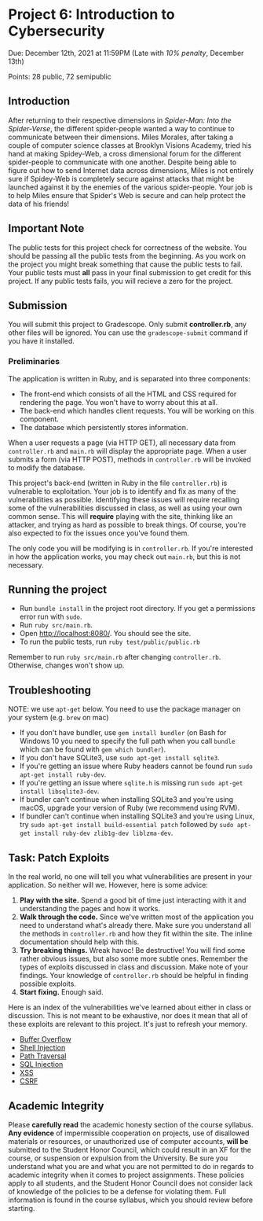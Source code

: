 # Project 6: Introduction to Cybersecurity
Due: December 12th, 2021 at 11:59PM (Late with *10% penalty*, December 13th)

Points: 28 public, 72 semipublic

## Introduction
After returning to their respective dimensions in *Spider-Man: Into the Spider-Verse*, the different spider-people wanted a way to continue to communicate between their dimensions. Miles Morales, after taking a couple of computer science classes at Brooklyn Visions Academy, tried his hand at making Spidey-Web, a cross dimensional forum for the different spider-people to communicate with one another. Despite being able to figure out how to send Internet data across dimensions, Miles is not entirely sure if Spidey-Web is completely secure against attacks that might be launched against it by the enemies of the various spider-people. Your job is to help Miles ensure that Spider's Web is secure and can help protect the data of his friends!

## Important Note
The public tests for this project check for correctness of the website. You should be passing all the public tests from the beginning. As you work on the project you might break something that cause the public tests to fail. Your public tests must **all** pass in your final submission to get credit for this project. If any public tests fails, you will recieve a zero for the project.

## Submission

You will submit this project to Gradescope.  Only submit **controller.rb**, any other files will be ignored.  You can use the `gradescope-submit` command if you have it installed.

### Preliminaries
The application is written in Ruby, and is separated into three components:

- The front-end which consists of all the HTML and CSS required for rendering the page. You won't have to worry about this at all.
- The back-end which handles client requests. You will  be working on this component.
- The database which persistently stores information.

When a user requests a page (via HTTP GET), all necessary data from `controller.rb` and `main.rb` will display the appropriate page. When a user submits a form (via HTTP POST), methods in `controller.rb` will be invoked to modify the database.

This project's back-end (written in Ruby in the file `controller.rb`) is vulnerable to exploitation. Your job is to identify and fix as many of the vulnerabilities as possible. Identifying these issues will require recalling some of the vulnerabilities discussed in class, as well as using your own common sense. This will **require** playing with the site, thinking like an attacker, and trying as hard as possible to break things. Of course, you're also expected to fix the issues once you've found them.

The only code you will be modifying is in `controller.rb`. If you're interested in how the application works, you may check out `main.rb`, but this is not necessary.

## Running the project

- Run `bundle install` in the project root directory. If you get a permissions error run with `sudo`.
- Run `ruby src/main.rb`.
- Open [http://localhost:8080/](http://localhost:8080/). You should see the site.
- To run the public tests, run `ruby test/public/public.rb`

Remember to run `ruby src/main.rb` after changing `controller.rb`. Otherwise, changes won't show up.

## Troubleshooting

NOTE: we use `apt-get` below.  You need to use the package manager on your system (e.g. `brew` on mac)

- If you don't have bundler, use `gem install bundler` (on Bash for Windows 10 you need to specify the full path when you call `bundle` which can be found with `gem which bundler`).
- If you don't have SQLite3, use `sudo apt-get install sqlite3`.
- If you're getting an issue where Ruby headers cannot be found run `sudo apt-get install ruby-dev`.
- If you're getting an issue where `sqlite.h` is missing run `sudo apt-get install libsqlite3-dev`.
- If bundler can't continue when installing SQLite3 and you're using macOS, upgrade your version of Ruby (we recommend using RVM).
- If bundler can't continue when installing SQLite3 and you're using Linux, try `sudo apt-get install build-essential patch` followed by `sudo apt-get install ruby-dev zlib1g-dev liblzma-dev`.

## Task: Patch Exploits
In the real world, no one will tell you what vulnerabilities are present in your application. So neither will we. However, here is some advice:

1. **Play with the site.** Spend a good bit of time just interacting with it and understanding the pages and how it works.
2. **Walk through the code.** Since we've written most of the application you need to understand what's already there. Make sure you understand all the methods in `controller.rb` and how they fit within the site. The inline documentation should help with this.
3. **Try breaking things.** Wreak havoc! Be destructive! You will find some rather obvious issues, but also some more subtle ones. Remember the types of exploits discussed in class and discussion. Make note of your findings. Your knowledge of `controller.rb` should be helpful in finding possible exploits.
4. **Start fixing.** Enough said.

Here is an index of the vulnerabilities we've learned about either in class or discussion. This is not meant to be exhaustive, nor does it mean that all of these exploits are relevant to this project. It's just to refresh your memory.

* [Buffer Overflow](http://www.cs.umd.edu/class/fall2017/cmsc330/lectures/software-security.pdf#page=15)
* [Shell Injection](http://www.cs.umd.edu/class/fall2017/cmsc330/lectures/software-security.pdf#page=31)
* [Path Traversal](http://www.cs.umd.edu/class/fall2017/cmsc330/lectures/software-security.pdf#page=47)
* [SQL Injection](http://www.cs.umd.edu/class/fall2017/cmsc330/lectures/software-security-2.pdf#page=14)
* [XSS](http://www.cs.umd.edu/class/fall2017/cmsc330/lectures/software-security-2.pdf#page=56)
* [CSRF](https://www.owasp.org/index.php/Cross-Site_Request_Forgery_(CSRF))

## Academic Integrity
Please **carefully read** the academic honesty section of the course syllabus. **Any evidence** of impermissible cooperation on projects, use of disallowed materials or resources, or unauthorized use of computer accounts, **will be** submitted to the Student Honor Council, which could result in an XF for the course, or suspension or expulsion from the University. Be sure you understand what you are and what you are not permitted to do in regards to academic integrity when it comes to project assignments. These policies apply to all students, and the Student Honor Council does not consider lack of knowledge of the policies to be a defense for violating them. Full information is found in the course syllabus, which you should review before starting.

[git instructions]: ../git_cheatsheet.md
[submit server]: submit.cs.umd.edu
[web submit link]: ../common-images/web_submit.jpg
[web upload example]: ../common-images/web_upload.jpg
